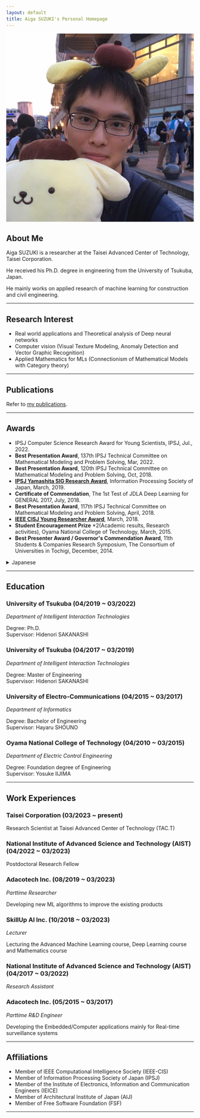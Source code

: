 ```yaml
---
layout: default
title: Aiga SUZUKI's Personal Homepage
---
```


<img class="profile-picture" src="me.png">

## About Me

Aiga SUZUKI is a researcher at the Taisei Advanced Center of Technology, Taisei Corporation.

He received his Ph.D. degree in engineering from the University of Tsukuba, Japan.

He mainly works on applied research of machine learning for construction and civil engineering.

----


## Research Interest

- Real world applications and Theoretical analysis of Deep neural networks
- Computer vision (Visual Texture Modeling, Anomaly Detection and Vector Graphic Recognition)
- Applied Mathematics for MLs (Connectionism of Mathematical Models with Category theory)

----

## Publications

Refer to [my publications](publications).

----

## Awards

- IPSJ Computer Science Research Award for Young Scientists, IPSJ, Jul., 2022.
- **Best Presentation Award**, 137th IPSJ Technical Committee on Mathematical Modeling and Problem Solving, Mar, 2022.
- **Best Presentation Award**, 120th IPSJ Technical Committee on Mathematical Modeling and Problem Solving, Oct, 2018.
- [**IPSJ Yamashita SIG Research Award**](https://www.ipsj.or.jp/award/yamasita2018-detail.html#mps), Information Processing Society of Japan, March, 2019.
- **Certificate of Commendation**, The 1st Test of JDLA Deep Learning for GENERAL 2017, July, 2018.
- **Best Presentation Award**, 117th IPSJ Technical Committee on Mathematical Modeling and Problem Solving, April, 2018.
- [**IEEE CISJ Young Researcher Award**](http://www.ieee-jp.org/section/tokyo/chapter/CIS-11/index.php?TopPage-J%2FYRA-J%2F2018), March, 2018.
- **Student Encouragement Prize** *2(Academic results, Research activities), Oyama National College of Technology, March, 2015.
- **Best Presenter Award / Governor's Commendation Award**, 11th Students & Companies Research Symposium, The Consortium of Universities in Tochigi, December, 2014.

<details>
<summary>Japanese</summary>
<li><strong>コンピュータサイエンス領域奨励賞</strong>, 情報処理学会, 2022年7月.</li>
<li><strong>ベストプレゼンテーション賞</strong>, 第137回 情報処理学会数理モデル化と問題解決研究会, 2022年3月.</li>
<li><strong>ベストプレゼンテーション賞</strong>, 第120回 情報処理学会数理モデル化と問題解決研究会, 2018年10月.</li>
<li><strong>2018年度 情報処理学会 山下記念研究賞</strong>, 情報処理学会 第81回全国大会, 2019年3月. </li>
<li><strong>成績優秀賞</strong>, 第1回 日本ディープラーニング協会 ジェネラリスト検定, 2018年7月.</li>
<li><strong>ベストプレゼンテーション賞</strong>, 第117回 情報処理学会数理モデル化と問題解決研究会, 2018年4月.</li>
<li><strong>IEEE CISJ Young Researcher Award</strong>, 2018年3月.</li>
<li><strong>学生奨励賞</strong>x2(学業成績・研究業績), 小山工業高等専門学校, 2015年3月.</li>
<li><strong>最優秀賞/知事賞</strong>, 大学コンソーシアムとちぎ 学生&企業研究発表会, 2014年4月.</li>
</details>

----

## Education

### University of Tsukuba (04/2019 ~ 03/2022)
*Department of Intelligent Interaction Technologies*

Degree: Ph.D.  
Supervisor: Hidenori SAKANASHI  

### University of Tsukuba (04/2017 ~ 03/2019)

*Department of Intelligent Interaction Technologies*

Degree: Master of Engineering  
Supervisor: Hidenori SAKANASHI  

### University of Electro-Communications (04/2015 ~ 03/2017)
*Department of Informatics*

Degree: Bachelor of Engineering  
Supervisor: Hayaru SHOUNO  

### Oyama National College of Technology (04/2010 ~ 03/2015)
*Department of Electric Control Engineering*

Degree: Foundation degree of Engineering  
Supervisor: Yosuke IIJIMA  

----


## Work Experiences

### Taisei Corporation (03/2023 ~ present)
Research Scientist at Taisei Advanced Center of Technology (TAC.T)

### National Institute of Advanced Science and Technology (AIST) (04/2022 ~ 03/2023)
Postdoctoral Research Fellow

### Adacotech Inc. (08/2019 ~ 03/2023)
*Parttime Researcher*

Developing new ML algorithms to improve the existing products

### SkillUp AI Inc. (10/2018 ~ 03/2023)
*Lecturer*

Lecturing the Advanced Machine Learning course, Deep Learning course and Mathematics course

### National Institute of Advanced Science and Technology (AIST) (04/2017 ~ 03/2022)
*Research Assistant*

### Adacotech Inc. (05/2015 ~ 03/2017)
*Parttime R&D Engineer*

Developing the Embedded/Computer applications mainly for Real-time surveillance systems

----

## Affiliations

- Member of IEEE Computational Intelligence Society (IEEE-CIS)
- Member of Information Processing Society of Japan (IPSJ)
- Member of the Institute of Electronics, Information and Communication Engineers (IEICE)
- Member of Architectural Institute of Japan (AIJ)
- Member of Free Software Foundation (FSF)

*****
